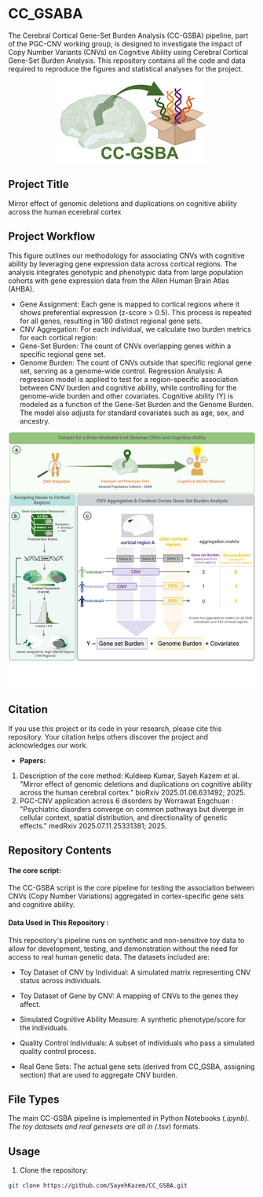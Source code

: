 # CC_GSABA
The Cerebral Cortical Gene-Set Burden Analysis (CC-GSBA) pipeline, part of the PGC-CNV working group, is designed to investigate the impact of Copy Number Variants (CNVs) on Cognitive Ability using Cerebral Cortical Gene-Set Burden Analysis. This repository contains all the code and data required to reproduce the figures and statistical analyses for the project. 
<p align="center">
 <img src="/CC-GSBA_logo.png" alt="CC-GSBA_logo" width="300"/>
</p>

## Project Title
Mirror effect of genomic deletions and duplications on cognitive ability across the human ecerebral cortex

## Project Workflow
This figure outlines our methodology for associating CNVs with cognitive ability by leveraging gene expression data across cortical regions. The analysis integrates genotypic and phenotypic data from large population cohorts with gene expression data from the Allen Human Brain Atlas (AHBA).

- Gene Assignment: Each gene is mapped to cortical regions where it shows preferential expression (z-score > 0.5). This process is repeated for all genes, resulting in 180 distinct regional gene sets.
- CNV Aggregation: For each individual, we calculate two burden metrics for each cortical region:
- Gene-Set Burden: The count of CNVs overlapping genes within a specific regional gene set.
- Genome Burden: The count of CNVs outside that specific regional gene set, serving as a genome-wide control.
Regression Analysis: A regression model is applied to test for a region-specific association between CNV burden and cognitive ability, while controlling for the genome-wide burden and other covariates.  Cognitive ability (Y) is modeled as a function of the Gene-Set Burden and the Genome Burden. The model also adjusts for standard covariates such as age, sex, and ancestry.

<p align="center">
 <img src="CC-GSBA_Workflow.png" alt="CC-GSBA_Workflow" width="800"/>
</p>


## Citation
If you use this project or its code in your research, please cite this repository. Your citation helps others discover the project and acknowledges our work.

- **Papers:**
1) Description of the core method: Kuldeep Kumar, Sayeh Kazem et al. "Mirror effect of genomic deletions and duplications on cognitive ability across the human cerebral cortex." bioRxiv 2025.01.06.631492; 2025.
2) PGC-CNV application across 6 disorders by Worrawat Engchuan : "Psychiatric disorders converge on common pathways but diverge in cellular context, spatial distribution, and directionality of genetic effects." medRxiv 2025.07.11.25331381; 2025.

## Repository Contents

#### The core script:
The CC-GSBA script is the core pipeline for testing the association between CNVs (Copy Number Variations) aggregated in cortex-specific gene sets and cognitive ability.

#### Data Used in This Repository : 

This repository's pipeline runs on synthetic and non-sensitive toy data to allow for development, testing, and demonstration without the need for access to real human genetic data. The datasets included are:

- Toy Dataset of CNV by Individual: A simulated matrix representing CNV status across individuals.

- Toy Dataset of Gene by CNV: A mapping of CNVs to the genes they affect.

- Simulated Cognitive Ability Measure: A synthetic phenotype/score for the individuals.

- Quality Control Individuals: A subset of individuals who pass a simulated quality control process.

- Real Gene Sets: The actual gene sets (derived from CC_GSBA, assigning section) that are used to aggregate CNV burden.
  
## File Types
The main CC-GSBA pipeline is implemented in Python Notebooks (*.ipynb).
The toy datasets and real genesets are all in (*.tsv) formats.

## Usage
1. Clone the repository:

```bash
git clone https://github.com/SayehKazem/CC_GSBA.git


